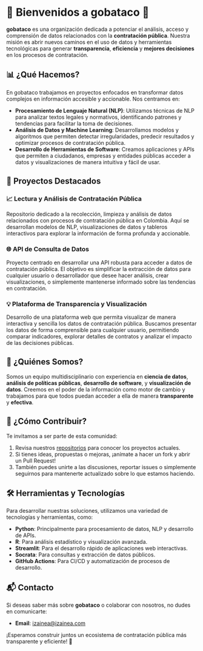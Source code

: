 # 🌟 Bienvenidos a **gobataco** 🌟

**gobataco** es una organización dedicada a potenciar el análisis, acceso y comprensión de datos relacionados con la **contratación pública**. Nuestra misión es abrir nuevos caminos en el uso de datos y herramientas tecnológicas para generar **transparencia**, **eficiencia** y **mejores decisiones** en los procesos de contratación.

## 📊 ¿Qué Hacemos?

En gobataco trabajamos en proyectos enfocados en transformar datos complejos en información accesible y accionable. Nos centramos en:
- **Procesamiento de Lenguaje Natural (NLP)**: Utilizamos técnicas de NLP para analizar textos legales y normativos, identificando patrones y tendencias para facilitar la toma de decisiones.
- **Análisis de Datos y Machine Learning**: Desarrollamos modelos y algoritmos que permiten detectar irregularidades, predecir resultados y optimizar procesos de contratación pública.
- **Desarrollo de Herramientas de Software**: Creamos aplicaciones y APIs que permiten a ciudadanos, empresas y entidades públicas acceder a datos y visualizaciones de manera intuitiva y fácil de usar.

## 🚀 Proyectos Destacados

### 📈 Lectura y Análisis de Contratación Pública
Repositorio dedicado a la recolección, limpieza y análisis de datos relacionados con procesos de contratación pública en Colombia. Aquí se desarrollan modelos de NLP, visualizaciones de datos y tableros interactivos para explorar la información de forma profunda y accionable.

### 🌐 API de Consulta de Datos
Proyecto centrado en desarrollar una API robusta para acceder a datos de contratación pública. El objetivo es simplificar la extracción de datos para cualquier usuario o desarrollador que desee hacer análisis, crear visualizaciones, o simplemente mantenerse informado sobre las tendencias en contratación.

### 💡 Plataforma de Transparencia y Visualización
Desarrollo de una plataforma web que permita visualizar de manera interactiva y sencilla los datos de contratación pública. Buscamos presentar los datos de forma comprensible para cualquier usuario, permitiendo comparar indicadores, explorar detalles de contratos y analizar el impacto de las decisiones públicas.

## 👥 ¿Quiénes Somos?

Somos un equipo multidisciplinario con experiencia en **ciencia de datos**, **análisis de políticas públicas**, **desarrollo de software**, y **visualización de datos**. Creemos en el poder de la información como motor de cambio y trabajamos para que todos puedan acceder a ella de manera **transparente** y **efectiva**.

## 🤝 ¿Cómo Contribuir?

Te invitamos a ser parte de esta comunidad:
1. Revisa nuestros [repositorios](https://github.com/gobataco) para conocer los proyectos actuales.
2. Si tienes ideas, propuestas o mejoras, ¡anímate a hacer un fork y abrir un Pull Request!
3. También puedes unirte a las discusiones, reportar issues o simplemente seguirnos para mantenerte actualizado sobre lo que estamos haciendo.

## 🛠️ Herramientas y Tecnologías

Para desarrollar nuestras soluciones, utilizamos una variedad de tecnologías y herramientas, como:
- **Python**: Principalmente para procesamiento de datos, NLP y desarrollo de APIs.
- **R**: Para análisis estadístico y visualización avanzada.
- **Streamlit**: Para el desarrollo rápido de aplicaciones web interactivas.
- **Socrata**: Para consultas y extracción de datos públicos.
- **GitHub Actions**: Para CI/CD y automatización de procesos de desarrollo.

## 📬 Contacto

Si deseas saber más sobre **gobataco** o colaborar con nosotros, no dudes en comunicarte:
- **Email**: izainea@izainea.com


¡Esperamos construir juntos un ecosistema de contratación pública más transparente y eficiente! 🚀
